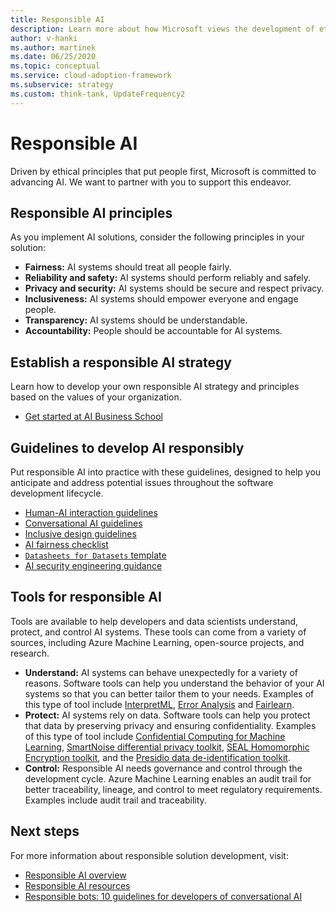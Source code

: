 ```yaml
---
title: Responsible AI
description: Learn more about how Microsoft views the development of ethical AI, including principles, guidelines, and tools for accomplishing this.
author: v-hanki
ms.author: martinek
ms.date: 06/25/2020
ms.topic: conceptual
ms.service: cloud-adoption-framework
ms.subservice: strategy
ms.custom: think-tank, UpdateFrequency2
---
```


# Responsible AI

Driven by ethical principles that put people first, Microsoft is committed to advancing AI. We want to partner with you to support this endeavor.

## Responsible AI principles

As you implement AI solutions, consider the following principles in your solution:

- **Fairness:** AI systems should treat all people fairly.
- **Reliability and safety:** AI systems should perform reliably and safely.
- **Privacy and security:** AI systems should be secure and respect privacy.
- **Inclusiveness:** AI systems should empower everyone and engage people.
- **Transparency:** AI systems should be understandable.
- **Accountability:** People should be accountable for AI systems.

## Establish a responsible AI strategy

Learn how to develop your own responsible AI strategy and principles based on the values of your organization.

- [Get started at AI Business School](https://www.microsoft.com/ai/ai-business-school?SilentAuth=1#primaryR7)

## Guidelines to develop AI responsibly

Put responsible AI into practice with these guidelines, designed to help you anticipate and address potential issues throughout the software development lifecycle.

- [Human-AI interaction guidelines](https://aka.ms/aiguidelines)
- [Conversational AI guidelines](https://www.microsoft.com/research/publication/responsible-bots/)
- [Inclusive design guidelines](https://www.microsoft.com/design/inclusive/)
- [AI fairness checklist](https://query.prod.cms.rt.microsoft.com/cms/api/am/binary/RE4t6dA)
- [`Datasheets for Datasets` template](https://query.prod.cms.rt.microsoft.com/cms/api/am/binary/RE4t8QB)
- [AI security engineering guidance](https://blogs.microsoft.com/on-the-issues/2019/12/06/ai-machine-learning-security/)

## Tools for responsible AI

Tools are available to help developers and data scientists understand, protect, and control AI systems. These tools can come from a variety of sources, including Azure Machine Learning, open-source projects, and research.

- **Understand:** AI systems can behave unexpectedly for a variety of reasons. Software tools can help you understand the behavior of your AI systems so that you can better tailor them to your needs. Examples of this type of tool include [InterpretML](https://github.com/interpretml/interpret), [Error Analysis](https://erroranalysis.ai/) and [Fairlearn](https://fairlearn.org/).
- **Protect:** AI systems rely on data. Software tools can help you protect that data by preserving privacy and ensuring confidentiality. Examples of this type of tool include [Confidential Computing for Machine Learning](https://azure.microsoft.com/solutions/confidential-compute/), [SmartNoise differential privacy toolkit](https://smartnoise.org/), [SEAL Homomorphic Encryption toolkit](https://www.microsoft.com/research/project/microsoft-seal/), and the [Presidio data de-identification toolkit](https://microsoft.github.io/presidio/).
- **Control:** Responsible AI needs governance and control through the development cycle. Azure Machine Learning enables an audit trail for better traceability, lineage, and control to meet regulatory requirements. Examples include audit trail and traceability.

## Next steps

For more information about responsible solution development, visit:

- [Responsible AI overview](https://www.microsoft.com/ai/responsible-ai?activetab=pivot1:primaryr6)
- [Responsible AI resources](https://www.microsoft.com/ai/responsible-ai-resources)
- [Responsible bots: 10 guidelines for developers of conversational AI](https://www.microsoft.com/research/publication/responsible-bots/)

